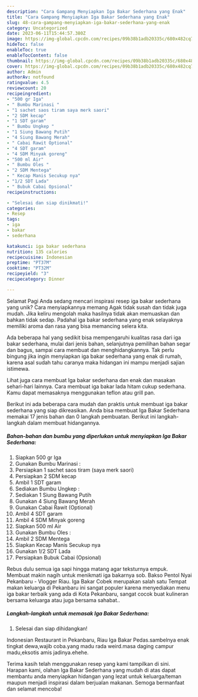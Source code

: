 ```yaml
---
description: "Cara Gampang Menyiapkan Iga Bakar Sederhana yang Enak"
title: "Cara Gampang Menyiapkan Iga Bakar Sederhana yang Enak"
slug: 48-cara-gampang-menyiapkan-iga-bakar-sederhana-yang-enak
category: Uncategorized
date: 2023-06-11T15:44:57.380Z
image: https://img-global.cpcdn.com/recipes/09b38b1adb20335c/680x482cq70/iga-bakar-sederhana-foto-resep-utama.jpg
hideToc: false
enableToc: true
enableTocContent: false
thumbnail: https://img-global.cpcdn.com/recipes/09b38b1adb20335c/680x482cq70/iga-bakar-sederhana-foto-resep-utama.jpg
cover: https://img-global.cpcdn.com/recipes/09b38b1adb20335c/680x482cq70/iga-bakar-sederhana-foto-resep-utama.jpg
author: Admin
authorAv: notfound
ratingvalue: 4.5
reviewcount: 20
recipeingredient:
- "500 gr Iga"
- " Bumbu Marinasi "
- "1 sachet saos tiram saya merk saori"
- "2 SDM kecap"
- "1 SDT garam"
- " Bumbu Ungkep "
- "1 Siung Bawang Putih"
- "4 Siung Bawang Merah"
- " Cabai Rawit Optional"
- "4 SDT garam"
- "4 SDM Minyak goreng"
- "500 ml Air"
- " Bumbu Oles "
- "2 SDM Mentega"
- " Kecap Manis Secukup nya"
- "1/2 SDT Lada"
- " Bubuk Cabai Opsional"
recipeinstructions:

- "Selesai dan siap dinikmati!"
categories:
- Resep
tags:
- iga
- bakar
- sederhana

katakunci: iga bakar sederhana 
nutrition: 135 calories
recipecuisine: Indonesian
preptime: "PT37M"
cooktime: "PT32M"
recipeyield: "3"
recipecategory: Dinner

---
```



Selamat Pagi Anda sedang mencari inspirasi resep iga bakar sederhana yang unik? Cara menyiapkannya memang Agak tidak susah dan tidak juga mudah. Jika keliru mengolah maka hasilnya tidak akan memuaskan dan bahkan tidak sedap. Padahal iga bakar sederhana yang enak selayaknya memiliki aroma dan rasa yang bisa memancing selera kita.


Ada beberapa hal yang sedikit bisa mempengaruhi kualitas rasa dari iga bakar sederhana, mulai dari jenis bahan, selanjutnya pemilihan bahan segar dan bagus, sampai cara membuat dan menghidangkannya. Tak perlu bingung jika ingin menyiapkan iga bakar sederhana yang enak di rumah, karena asal sudah tahu caranya maka hidangan ini mampu menjadi sajian istimewa.

Lihat juga cara membuat Iga bakar sederhana dan enak dan masakan sehari-hari lainnya. Cara membuat iga bakar lada hitam cukup sederhana. Kamu dapat memasaknya menggunakan teflon atau grill pan.


Berikut ini ada beberapa cara mudah dan praktis untuk membuat iga bakar sederhana yang siap dikreasikan. Anda bisa membuat Iga Bakar Sederhana memakai 17 jenis bahan dan 0 langkah pembuatan. Berikut ini langkah-langkah dalam membuat hidangannya.

<!--inarticleads1-->

##### Bahan-bahan dan bumbu yang diperlukan untuk menyiapkan Iga Bakar Sederhana:

1. Siapkan 500 gr Iga
1. Gunakan  Bumbu Marinasi :
1. Persiapkan 1 sachet saos tiram (saya merk saori)
1. Persiapkan 2 SDM kecap
1. Ambil 1 SDT garam
1. Sediakan  Bumbu Ungkep :
1. Sediakan 1 Siung Bawang Putih
1. Gunakan 4 Siung Bawang Merah
1. Gunakan  Cabai Rawit (Optional)
1. Ambil 4 SDT garam
1. Ambil 4 SDM Minyak goreng
1. Siapkan 500 ml Air
1. Gunakan  Bumbu Oles :
1. Ambil 2 SDM Mentega
1. Siapkan  Kecap Manis Secukup nya
1. Gunakan 1/2 SDT Lada
1. Persiapkan  Bubuk Cabai (Opsional)


Rebus dulu semua iga sapi hingga matang agar teksturnya empuk. Membuat makin nagih untuk menikmati iga bakarnya sob. Bakso Pentol Nyai Pekanbaru - Vlogger Riau. Iga Bakar Cobek merupakan salah satu Tempat makan keluarga di Pekanbaru ini sangat populer karena menyediakan menu iga bakar terbaik yang ada di Kota Pekanbaru, sangat cocok buat kulineran bersama keluarga atau juga bersama sahabat.. 

<!--inarticleads2-->

##### Langkah-langkah untuk memasak Iga Bakar Sederhana:


1. Selesai dan siap dihidangkan!

Indonesian Restaurant in Pekanbaru, Riau Iga Bakar Pedas.sambelnya enak tingkat dewa,wajib coba.yang madu rada weird.masa daging campur madu,eksotis amis jadinya.ehehe. 

Terima kasih telah menggunakan resep yang kami tampilkan di sini. Harapan kami, olahan Iga Bakar Sederhana yang mudah di atas dapat membantu anda menyiapkan hidangan yang lezat untuk keluarga/teman maupun menjadi inspirasi dalam berjualan makanan. Semoga bermanfaat dan selamat mencoba!
